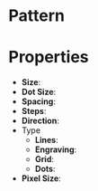 # Pattern


# Properties

- **Size**: 
- **Dot Size**: 
- **Spacing**: 
- **Steps**: 
- **Direction**: 
- Type
  - **Lines**: <desc>
  - **Engraving**: <desc>
  - **Grid**: <desc>
  - **Dots**: <desc>
- **Pixel Size**: 



